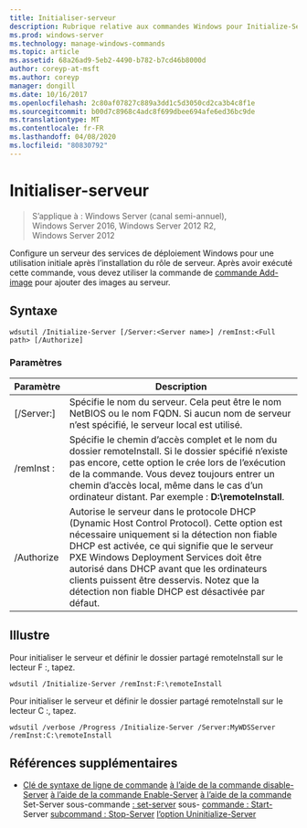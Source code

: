 ```yaml
---
title: Initialiser-serveur
description: Rubrique relative aux commandes Windows pour Initialize-Server, qui configure un serveur des services de déploiement Windows pour une utilisation initiale après l’installation du rôle de serveur.
ms.prod: windows-server
ms.technology: manage-windows-commands
ms.topic: article
ms.assetid: 68a26ad9-5eb2-4490-b782-b7cd46b8000d
author: coreyp-at-msft
ms.author: coreyp
manager: dongill
ms.date: 10/16/2017
ms.openlocfilehash: 2c80af07827c889a3dd1c5d3050cd2ca3b4c8f1e
ms.sourcegitcommit: b00d7c8968c4adc8f699dbee694afe6ed36bc9de
ms.translationtype: MT
ms.contentlocale: fr-FR
ms.lasthandoff: 04/08/2020
ms.locfileid: "80830792"
---
```

# <a name="initialize-server"></a>Initialiser-serveur

>S’applique à : Windows Server (canal semi-annuel), Windows Server 2016, Windows Server 2012 R2, Windows Server 2012

Configure un serveur des services de déploiement Windows pour une utilisation initiale après l’installation du rôle de serveur. Après avoir exécuté cette commande, vous devez utiliser la commande de [commande Add-image](using-the-add-image-command.md) pour ajouter des images au serveur.
## <a name="syntax"></a>Syntaxe
```
wdsutil /Initialize-Server [/Server:<Server name>] /remInst:<Full path> [/Authorize]
```
### <a name="parameters"></a>Paramètres
|Paramètre|Description|
|-------|--------|
|[/Server:<Server name>]|Spécifie le nom du serveur. Cela peut être le nom NetBIOS ou le nom FQDN. Si aucun nom de serveur n’est spécifié, le serveur local est utilisé.|
|/remInst :<Full path>|Spécifie le chemin d’accès complet et le nom du dossier remoteInstall. Si le dossier spécifié n’existe pas encore, cette option le crée lors de l’exécution de la commande. Vous devez toujours entrer un chemin d’accès local, même dans le cas d’un ordinateur distant. Par exemple : **D:\remoteInstall**.|
|/Authorize|Autorise le serveur dans le protocole DHCP (Dynamic Host Control Protocol). Cette option est nécessaire uniquement si la détection non fiable DHCP est activée, ce qui signifie que le serveur PXE Windows Deployment Services doit être autorisé dans DHCP avant que les ordinateurs clients puissent être desservis. Notez que la détection non fiable DHCP est désactivée par défaut.|
## <a name="examples"></a><a name=BKMK_examples></a>Illustre
Pour initialiser le serveur et définir le dossier partagé remoteInstall sur le lecteur F :, tapez.
```
wdsutil /Initialize-Server /remInst:F:\remoteInstall
```
Pour initialiser le serveur et définir le dossier partagé remoteInstall sur le lecteur C :, tapez.
```
wdsutil /verbose /Progress /Initialize-Server /Server:MyWDSServer /remInst:C:\remoteInstall
```
## <a name="additional-references"></a>Références supplémentaires
- [Clé de syntaxe de ligne de commande](command-line-syntax-key.md)
[à l’aide de la commande disable-Server](using-the-disable-server-command.md)
[à l’aide de la commande Enable-Server](using-the-enable-server-command.md)
[à l’aide de la commande](using-the-get-server-command.md) Set-Server
sous-commande [: set-server](subcommand-set-server.md)
sous- [commande : Start-](subcommand-start-server.md) Server
[subcommand : Stop-Server](subcommand-stop-server.md)
[l’option Uninitialize-Server](the-uninitialize-server-option.md)
